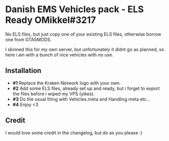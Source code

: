 # Danish EMS Vehicles pack - ELS Ready OMikkel#3217

No ELS files, but just copy one of your existing ELS files, otherwise borrow one from GTA5MODS.

I skinned this for my own server, but unfortunately it didnt go as planned, so here i am with a bunch of nice vehicles with no use.

## Installation
 - **#1** Replace the Kraken Network logo with your own.
 - **#2** Add some ELS files, already set up and ready, but i forget to export the files before i wiped my VPS (yikes).
 - **#3** Do the usual thing with Vehicles.meta and Handling.meta etc...
 - **#4** Enjoy <3

## Credit
I would love some credit in the changelog, but do as you please :)
